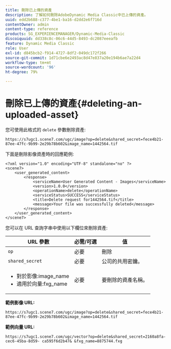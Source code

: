 ```yaml
---
title: 刪除已上傳的資產
description: 了解如何刪除AdobeDynamic Media Classic中已上傳的資產。
uuid: edd2b688-c377-4be1-ba16-d2dd2e6f716d
contentOwner: admin
content-type: reference
products: SG_EXPERIENCEMANAGER/Dynamic-Media-Classic
discoiquuid: dd338c8c-06c6-44d5-8493-dc2087eeeafb
feature: Dynamic Media Classic
role: User
exl-id: d845bcb2-f914-4727-8df2-049dc172f266
source-git-commit: 1d71cbe6e2493ac8d47e837a20e194b6ae7a22d4
workflow-type: tm+mt
source-wordcount: '96'
ht-degree: 79%

---
```


# 刪除已上傳的資產{#deleting-an-uploaded-asset}

您可使用此格式的 `delete` 參數刪除資產:

```as3
https://s7ugc1.scene7.com/ugc/image?op=delete&shared_secret=fece4b21-87ee-47fc-9b99-2e29b78b602&image_name=1442564.tif
```

下面是刪除影像資產時的回應範例:

```as3
<?xml version="1.0" encoding="UTF-8" standalone="no" ?> 
<scene7> 
    <user_generated_content> 
        <response> 
            <serviceName>User Generated Content - Images</serviceName> 
            <version>1.0.0</version> 
            <operationName>delete</operationName> 
            <serviceStatus>SUCCESS</serviceStatus> 
            <title>Delete request for1442564.tif</title> 
            <message>Your file was successfully deleted</message> 
        </response> 
    </user_generated_content> 
</scene7>
```

您可以在 URL 查詢字串中使用以下欄位來刪除資產:

| URL 參數 | 必需/可選 | 值 |
| --- | --- | --- |
| `op` | 必要 | 刪除 |
| `shared_secret` | 必要 | 公司的共用密鑰。 |
| <ul><li>對於影像:image_name</li><li>適用於向量:fxg_name</li></ul> | 必要 | 要刪除的資產名稱。 |

**範例影像 URL:**

`https://s7ugc1.scene7.com/ugc/image?op=delete&shared_secret=fece4b21-87ee-47fc-9b99-2e29b78b602&image_name=1442564.tif`

**範例向量 URL:**

`https://s7ugc1.scene7.com/ugc/vector?op=delete&shared_secret=2160a8fa-cec6-45ba-8d59- ca595f6d2b47& &fxg_name=8875744.fxg`
